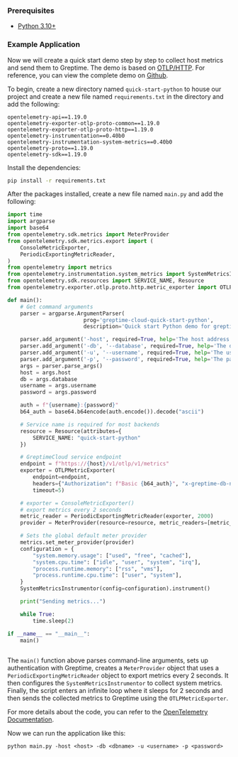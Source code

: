 
### Prerequisites

* [Python 3.10+](https://www.python.org)

### Example Application

Now we will create a quick start demo step by step to collect host metrics and send them to Greptime. The demo is based on [OTLP/HTTP](https://opentelemetry.io/). For reference, you can view the complete demo on [Github](https://github.com/GreptimeCloudStarters/quick-start-python).

To begin, create a new directory named `quick-start-python` to house our project and create a new file named `requirements.txt` in the directory and add the following:

```text
opentelemetry-api==1.19.0
opentelemetry-exporter-otlp-proto-common==1.19.0
opentelemetry-exporter-otlp-proto-http==1.19.0
opentelemetry-instrumentation==0.40b0
opentelemetry-instrumentation-system-metrics==0.40b0
opentelemetry-proto==1.19.0
opentelemetry-sdk==1.19.0
```

Install the dependencies:

```bash
pip install -r requirements.txt
```

After the packages installed, create a new file named `main.py` and add the following:

```python
import time
import argparse
import base64
from opentelemetry.sdk.metrics import MeterProvider
from opentelemetry.sdk.metrics.export import (
    ConsoleMetricExporter,
    PeriodicExportingMetricReader,
)
from opentelemetry import metrics
from opentelemetry.instrumentation.system_metrics import SystemMetricsInstrumentor
from opentelemetry.sdk.resources import SERVICE_NAME, Resource
from opentelemetry.exporter.otlp.proto.http.metric_exporter import OTLPMetricExporter

def main():
    # Get command arguments
    parser = argparse.ArgumentParser(
                        prog='greptime-cloud-quick-start-python',
                        description='Quick start Python demo for greptime cloud')

    parser.add_argument('-host', required=True, help='The host address of the GreptimeCloud service')
    parser.add_argument('-db', '--database', required=True, help='The database of the GreptimeCloud service')
    parser.add_argument('-u', '--username', required=True, help='The username of the database')
    parser.add_argument('-p', '--password', required=True, help='The password of the database')
    args = parser.parse_args()
    host = args.host
    db = args.database
    username = args.username
    password = args.password

    auth = f"{username}:{password}"
    b64_auth = base64.b64encode(auth.encode()).decode("ascii")

    # Service name is required for most backends
    resource = Resource(attributes={
        SERVICE_NAME: "quick-start-python"
    })

    # GreptimeCloud service endpoint
    endpoint = f"https://{host}/v1/otlp/v1/metrics"
    exporter = OTLPMetricExporter(
        endpoint=endpoint,
        headers={"Authorization": f"Basic {b64_auth}", "x-greptime-db-name": db},
        timeout=5)

    # exporter = ConsoleMetricExporter()
    # export metrics every 2 seconds
    metric_reader = PeriodicExportingMetricReader(exporter, 2000)
    provider = MeterProvider(resource=resource, metric_readers=[metric_reader])

    # Sets the global default meter provider
    metrics.set_meter_provider(provider)
    configuration = {
        "system.memory.usage": ["used", "free", "cached"],
        "system.cpu.time": ["idle", "user", "system", "irq"],
        "process.runtime.memory": ["rss", "vms"],
        "process.runtime.cpu.time": ["user", "system"],
    }
    SystemMetricsInstrumentor(config=configuration).instrument()

    print("Sending metrics...")

    while True:
        time.sleep(2)

if __name__ == "__main__":
    main()
    
```

The `main()` function above parses command-line arguments, sets up authentication with Greptime, creates a `MeterProvider` object that uses a `PeriodicExportingMetricReader` object to export metrics every 2 seconds.
It then configures the `SystemMetricsInstrumentor` to collect system metrics.
Finally, the script enters an infinite loop where it sleeps for 2 seconds and then sends the collected metrics to Greptime using the `OTLPMetricExporter`.

For more details about the code, you can refer to the [OpenTelemetry Documentation](https://opentelemetry.io/docs/instrumentation/python/getting-started/).

Now we can run the application like this:

```shell
python main.py -host <host> -db <dbname> -u <username> -p <password>
```
